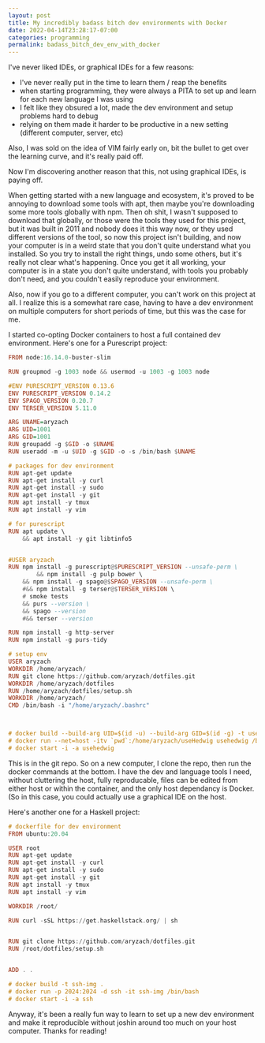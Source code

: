 ```yaml
---
layout: post
title: My incredibly badass bitch dev environments with Docker
date: 2022-04-14T23:28:17-07:00
categories: programming
permalink: badass_bitch_dev_env_with_docker
---
```


I've never liked IDEs, or graphical IDEs for a few reasons:
- I've never really put in the time to learn them / reap the benefits
- when starting programming, they were always a PITA to set up and learn for each new language I was using
- I felt like they obsured a lot, made the dev environment and setup problems hard to debug
- relying on them made it harder to be productive in a new setting (different computer, server, etc)

Also, I was sold on the idea of VIM fairly early on, bit the bullet to get over the learning curve, and it's really paid off.

Now I'm discovering another reason that this, not using graphical IDEs, is paying off.

When getting started with a new language and ecosystem, it's proved to be annoying to download some tools with apt, then maybe you're downloading some more tools globally with npm. Then oh shit, I wasn't supposed to download that globally, or those were the tools they used for this project, but it was built in 2011 and nobody does it this way now, or they used different versions of the tool, so now this project isn't building, and now your computer is in a weird state that you don't quite understand what you installed. So you try to install the right things, undo some others, but it's really not clear what's happening. Once you get it all working, your computer is in a state you don't quite understand, with tools you probably don't need, and you couldn't easily reproduce your environment. 

Also, now if you go to a different computer, you can't work on this project at all. I realize this is a somewhat rare case, having to have a dev environment on multiple computers for short periods of time, but this was the case for me. 

I started co-opting Docker containers to host a full contained dev environment. Here's one for a Purescript project: 

```purescript
FROM node:16.14.0-buster-slim

RUN groupmod -g 1003 node && usermod -u 1003 -g 1003 node

#ENV PURESCRIPT_VERSION 0.13.6
ENV PURESCRIPT_VERSION 0.14.2
ENV SPAGO_VERSION 0.20.7
ENV TERSER_VERSION 5.11.0

ARG UNAME=aryzach
ARG UID=1001
ARG GID=1001
RUN groupadd -g $GID -o $UNAME
RUN useradd -m -u $UID -g $GID -o -s /bin/bash $UNAME

# packages for dev environment
RUN apt-get update 
RUN apt-get install -y curl 
RUN apt-get install -y sudo
RUN apt-get install -y git
RUN apt install -y tmux
RUN apt install -y vim

# for purescript
RUN apt update \
    && apt install -y git libtinfo5 


#USER aryzach 
RUN npm install -g purescript@$PURESCRIPT_VERSION --unsafe-perm \
		&& npm install -g pulp bower \
    && npm install -g spago@$SPAGO_VERSION --unsafe-perm \
    #&& npm install -g terser@$TERSER_VERSION \
    # smoke tests
    && purs --version \
    && spago --version 
    #&& terser --version

RUN npm install -g http-server
RUN npm install -g purs-tidy

# setup env
USER aryzach
WORKDIR /home/aryzach/
RUN git clone https://github.com/aryzach/dotfiles.git
WORKDIR /home/aryzach/dotfiles
RUN /home/aryzach/dotfiles/setup.sh
WORKDIR /home/aryzach/
CMD /bin/bash -i "/home/aryzach/.bashrc"



# docker build --build-arg UID=$(id -u) --build-arg GID=$(id -g) -t usehedwig .
# docker run --net=host -itv `pwd`:/home/aryzach/useHedwig usehedwig /bin/bash
# docker start -i -a usehedwig
```

This is in the git repo. So on a new computer, I clone the repo, then run the docker commands at the bottom. I have the dev and language tools I need, without cluttering the host, fully reproducable, files can be edited from either host or within the container, and the only host dependancy is Docker. (So in this case, you could actually use a graphical IDE on the host. 

Here's another one for a Haskell project:

```haskell
# dockerfile for dev environment
FROM ubuntu:20.04

USER root
RUN apt-get update 
RUN apt-get install -y curl 
RUN apt-get install -y sudo
RUN apt-get install -y git
RUN apt install -y tmux
RUN apt install -y vim

WORKDIR /root/

RUN curl -sSL https://get.haskellstack.org/ | sh


RUN git clone https://github.com/aryzach/dotfiles.git
RUN /root/dotfiles/setup.sh


ADD . .

# docker build -t ssh-img .
# docker run -p 2024:2024 -d ssh -it ssh-img /bin/bash
# docker start -i -a ssh
```

Anyway, it's been a really fun way to learn to set up a new dev environment and make it reproducible without joshin around too much on your host computer. Thanks for reading!
